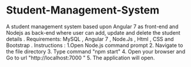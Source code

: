 # Student-Management-System
A student management system based upon Angular 7 as front-end and Nodejs as back-end where user can add, update and delete the student details .
Requirements:  MySQL , Angular 7 , Node.Js , Html , CSS and Bootstrap .
Instructions :
1.Open Node.js command prompt
2. Navigate to the file directory
3. Type command "npm start"
4. Open your browser and Go to url "http://localhost:7000 "
5. The application will open.
